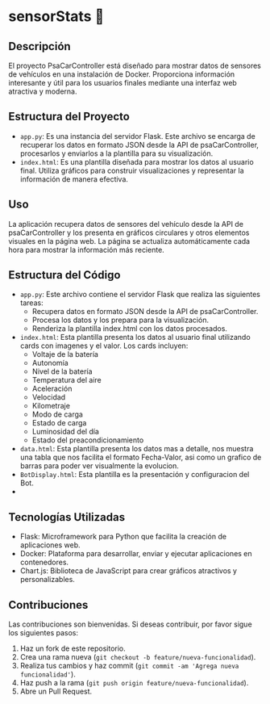 # sensorStats 📅

## Descripción

El proyecto PsaCarController está diseñado para mostrar datos de sensores de vehículos en una instalación de Docker. Proporciona información interesante y útil para los usuarios finales mediante una interfaz web atractiva y moderna.

## Estructura del Proyecto

- `app.py`: Es una instancia del servidor Flask. Este archivo se encarga de recuperar los datos en formato JSON desde la API de psaCarController, procesarlos y enviarlos a la plantilla para su visualización.
- `index.html`: Es una plantilla diseñada para mostrar los datos al usuario final. Utiliza gráficos para construir visualizaciones y representar la información de manera efectiva.

## Uso

La aplicación recupera datos de sensores del vehículo desde la API de psaCarController y los presenta en gráficos circulares y otros elementos visuales en la página web. La página se actualiza automáticamente cada hora para mostrar la información más reciente.

## Estructura del Código

- `app.py`: Este archivo contiene el servidor Flask que realiza las siguientes tareas:
  - Recupera datos en formato JSON desde la API de psaCarController.
  - Procesa los datos y los prepara para la visualización.
  - Renderiza la plantilla index.html con los datos procesados.
- `index.html`: Esta plantilla presenta los datos al usuario final utilizando cards con imagenes y el valor. Los cards incluyen:
  - Voltaje de la batería
  - Autonomía
  - Nivel de la batería
  - Temperatura del aire
  - Aceleración
  - Velocidad
  - Kilometraje
  - Modo de carga
  - Estado de carga
  - Luminosidad del día
  - Estado del preacondicionamiento
- `data.html`: Esta plantilla presenta los datos mas a detalle, nos muestra una tabla que nos facilita el formato Fecha-Valor, asi como un grafico de barras para poder ver visualmente la evolucion.
- `BotDisplay.html`: Esta plantilla es la presentación y configuracion del Bot.
- 

## Tecnologías Utilizadas

- Flask: Microframework para Python que facilita la creación de aplicaciones web.
- Docker: Plataforma para desarrollar, enviar y ejecutar aplicaciones en contenedores.
- Chart.js: Biblioteca de JavaScript para crear gráficos atractivos y personalizables.


## Contribuciones

Las contribuciones son bienvenidas. Si deseas contribuir, por favor sigue los siguientes pasos:

1. Haz un fork de este repositorio.
2. Crea una rama nueva (`git checkout -b feature/nueva-funcionalidad`).
3. Realiza tus cambios y haz commit (`git commit -am 'Agrega nueva funcionalidad'`).
4. Haz push a la rama (`git push origin feature/nueva-funcionalidad`).
5. Abre un Pull Request.

